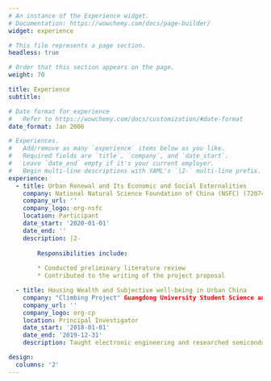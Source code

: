 ```yaml
---
# An instance of the Experience widget.
# Documentation: https://wowchemy.com/docs/page-builder/
widget: experience

# This file represents a page section.
headless: true

# Order that this section appears on the page.
weight: 70

title: Experience
subtitle:

# Date format for experience
#   Refer to https://wowchemy.com/docs/customization/#date-format
date_format: Jan 2006

# Experiences.
#   Add/remove as many `experience` items below as you like.
#   Required fields are `title`, `company`, and `date_start`.
#   Leave `date_end` empty if it's your current employer.
#   Begin multi-line descriptions with YAML's `|2-` multi-line prefix.
experience:
  - title: Urban Renewal and Its Economic and Social Externalities
    company: National Natural Science Foundation of China (NSFC) (72074097)
    company_url: ''
    company_logo: org-nsfc
    location: Participant
    date_start: '2020-01-01'
    date_end: ''
    description: |2-
   
        Responsibilities include:
        
        * Conducted preliminary literature review 
        * Contributed to the writing of the project proposal

  - title: Housing Wealth and Subjective well-being in Urban China
    company: "Climbing Project" Guangdong University Student Science and Technology Innovation Cultivation Special Fund Project (pdjhb0069)
    company_url: ''
    company_logo: org-cp
    location: Principal Investigator
    date_start: '2018-01-01'
    date_end: '2019-12-31'
    description: Taught electronic engineering and researched semiconductor physics.

design:
  columns: '2'
---
```

